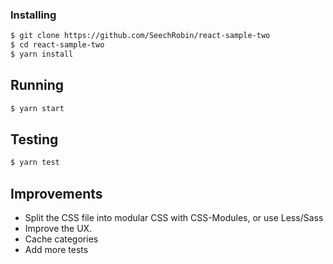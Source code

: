 

### Installing

```sh
$ git clone https://github.com/SeechRobin/react-sample-two
$ cd react-sample-two
$ yarn install
```

## Running

```sh
$ yarn start
```

## Testing

```sh
$ yarn test
```

## Improvements

- Split the CSS file into modular CSS with CSS-Modules, or use Less/Sass
- Improve the UX.
- Cache categories
- Add more tests
